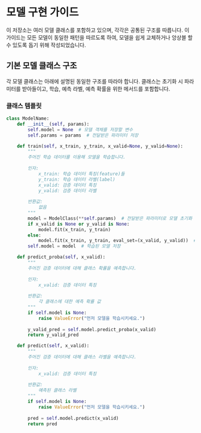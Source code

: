 # 모델 구현 가이드

이 저장소는 여러 모델 클래스를 포함하고 있으며, 각각은 공통된 구조를 따릅니다. 이 가이드는 모든 모델이 동일한 패턴을 따르도록 하여, 모델을 쉽게 교체하거나 앙상블 할 수 있도록 돕기 위해 작성되었습니다.

## 기본 모델 클래스 구조

각 모델 클래스는 아래에 설명된 동일한 구조를 따라야 합니다. 클래스는 초기화 시 파라미터를 받아들이고, 학습, 예측 라벨, 예측 확률을 위한 메서드를 포함합니다.

### 클래스 템플릿

```python
class ModelName:
    def __init__(self, params):
        self.model = None  # 모델 객체를 저장할 변수
        self.params = params  # 전달받은 파라미터 저장

    def train(self, x_train, y_train, x_valid=None, y_valid=None):
        """
        주어진 학습 데이터를 이용해 모델을 학습합니다.
        
        인자:
            x_train: 학습 데이터 특징(feature)들
            y_train: 학습 데이터 라벨(label)
            x_valid: 검증 데이터 특징
            y_valid: 검증 데이터 라벨
        
        반환값:
            없음
        """
        model = ModelClass(**self.params)  # 전달받은 파라미터로 모델 초기화
        if x_valid is None or y_valid is None:
            model.fit(x_train, y_train)
        else:
            model.fit(x_train, y_train, eval_set=(x_valid, y_valid))  # 학습
        self.model = model  # 학습된 모델 저장

    def predict_proba(self, x_valid):
        """
        주어진 검증 데이터에 대해 클래스 확률을 예측합니다.
        
        인자:
            x_valid: 검증 데이터 특징
        
        반환값:
            각 클래스에 대한 예측 확률 값
        """
        if self.model is None:
            raise ValueError("먼저 모델을 학습시키세요.")
        
        y_valid_pred = self.model.predict_proba(x_valid)
        return y_valid_pred

    def predict(self, x_valid):
        """
        주어진 검증 데이터에 대해 클래스 라벨을 예측합니다.
        
        인자:
            x_valid: 검증 데이터 특징
        
        반환값:
            예측된 클래스 라벨
        """
        if self.model is None:
            raise ValueError("먼저 모델을 학습시키세요.")
        
        pred = self.model.predict(x_valid)
        return pred